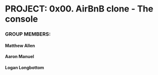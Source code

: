 # PROJECT: 0x00. AirBnB clone - The console
### GROUP MEMBERS:
#### Matthew Allen
#### Aaron Manuel
#### Logan Longbottom